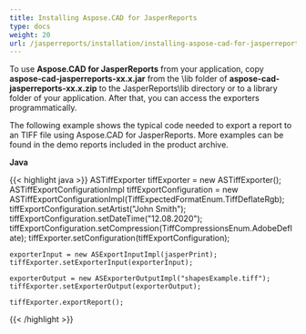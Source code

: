 ```yaml
---
title: Installing Aspose.CAD for JasperReports
type: docs
weight: 20
url: /jasperreports/installation/installing-aspose-cad-for-jasperreports/
---
```


To use **Aspose.CAD for JasperReports** from your application, copy **aspose-cad-jasperreports-xx.x.jar** from the \lib folder of **aspose-cad-jasperreports-xx.x.zip** to the JasperReports\lib directory or to a library folder of your application. After that, you can access the exporters programmatically.

The following example shows the typical code needed to export a report to an TIFF file using Aspose.CAD for JasperReports. More examples can be found in the demo reports included in the product archive.

**Java**

{{< highlight java >}}
    ASTiffExporter tiffExporter = new ASTiffExporter();
    ASTiffExportConfigurationImpl tiffExportConfiguration = new ASTiffExportConfigurationImpl(TiffExpectedFormatEnum.TiffDeflateRgb);
    tiffExportConfiguration.setArtist("John Smith");
    tiffExportConfiguration.setDateTime("12.08.2020");
    tiffExportConfiguration.setCompression(TiffCompressionsEnum.AdobeDeflate);
    tiffExporter.setConfiguration(tiffExportConfiguration);

    exporterInput = new ASExportInputImpl(jasperPrint);
    tiffExporter.setExporterInput(exporterInput);

    exporterOutput = new ASExporterOutputImpl("shapesExample.tiff");
    tiffExporter.setExporterOutput(exporterOutput);

    tiffExporter.exportReport();
{{< /highlight >}}
